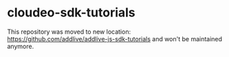 cloudeo-sdk-tutorials
=====================

This repository was moved to new location: https://github.com/addlive/addlive-js-sdk-tutorials and won't be maintained anymore.